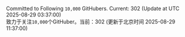 Committed to Following `10,000` GitHubers. Current: <!-- FOLLOWING_COUNT -->302<!-- FOLLOWING_COUNT --> (Update at UTC <!-- LAST_UPDATED -->2025-08-29 03:37:00<!-- LAST_UPDATED -->)<br>
致力于关注`10,000`个GitHuber。当前：<!-- FOLLOWING_COUNT -->302<!-- FOLLOWING_COUNT --> (更新于北京时间 <!-- LAST_UPDATED_CST -->2025-08-29 11:37:00<!-- LAST_UPDATED_CST -->)

